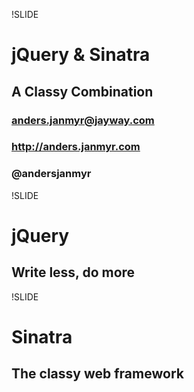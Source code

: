 !SLIDE
# jQuery & Sinatra
## A Classy Combination
### anders.janmyr@jayway.com
### http://anders.janmyr.com
### @andersjanmyr


!SLIDE
# jQuery #
## Write less, do more

!SLIDE
# Sinatra #
## The classy web framework
